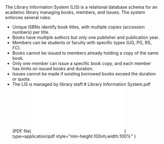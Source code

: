 The Library Information System (LIS) is a relational database schema for an academic library managing books, members, and issues. The system enforces several rules:

- Unique ISBNs identify book titles, with multiple copies (accession numbers) per title.
- Books have multiple authors but only one publisher and publication year.
- Members can be students or faculty with specific types (UG, PG, RS, FC).
- Books cannot be issued to members already holding a copy of the same book.
- Only one member can issue a specific book copy, and each member has limits on issued books and duration.
- Issues cannot be made if existing borrowed books exceed the duration or quota.
- The LIS is managed by library staff.# Library Information System.pdf (PDF file)
  ![Alt text](./Library%20Information%20System.pdf){ type=application/pdf style="min-height:100vh;width:100%" }
